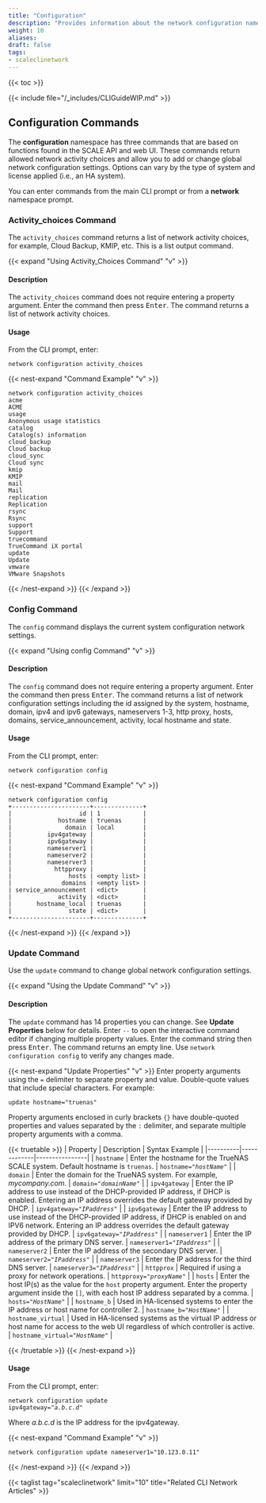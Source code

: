 ```yaml
---
title: "Configuration"
description: "Provides information about the network configuration namespace in the TrueNAS CLI. Includes command syntax and common commands."
weight: 10
aliases:
draft: false
tags:
- scaleclinetwork
---
```


{{< toc >}}

{{< include file="/_includes/CLIGuideWIP.md" >}}

## Configuration Commands

The **configuration** namespace has three commands that are based on functions found in the SCALE API and web UI.
These commands return allowed network activity choices and allow you to add or change global network configuration settings.
Options can vary by the type of system and license applied (i.e., an HA system).

You can enter commands from the main CLI prompt or from a **network** namespace prompt.

### Activity_choices Command
The `activity_choices` command returns a list of network activity choices, for example, Cloud Backup, KMIP, etc. This is a list output command.

{{< expand "Using Activity_Choices Command" "v" >}}
#### Description
The `activity_choices` command does not require entering a property argument.
Enter the command then press <kbd>Enter</kbd>.
The command returns a list of network activity choices.

#### Usage
From the CLI prompt, enter:

`network configuration activity_choices`

{{< nest-expand "Command Example" "v" >}}
```
network configuration activity_choices
acme
ACME
usage
Anonymous usage statistics
catalog
Catalog(s) information
cloud_backup
Cloud backup
cloud_sync
Cloud sync
kmip
KMIP
mail
Mail
replication
Replication
rsync
Rsync
support
Support
truecommand
TrueCommand iX portal
update
Update
vmware
VMware Snapshots
```
{{< /nest-expand >}}
{{< /expand >}}

### Config Command
The `config` command displays the current system configuration network settings.

{{< expand "Using config Command" "v" >}}
#### Description
The `config` command does not require entering a property argument.
Enter the command then press <kbd>Enter</kbd>.
The command returns a list of network configuration settings including the id assigned by the system, hostname, domain, ipv4 and ipv6 gateways, nameservers 1-3, http proxy, hosts, domains, service_announcement, activity, local hostname and state.

#### Usage

From the CLI prompt, enter:

`network configuration config`

{{< nest-expand "Command Example" "v" >}}
```
network configuration config
+----------------------+--------------+
|                   id | 1            |
|             hostname | truenas      |
|               domain | local        |
|          ipv4gateway |              |
|          ipv6gateway |              |
|          nameserver1 |              |
|          nameserver2 |              |
|          nameserver3 |              |
|            httpproxy |              |
|                hosts | <empty list> |
|              domains | <empty list> |
| service_announcement | <dict>       |
|             activity | <dict>       |
|       hostname_local | truenas      |
|                state | <dict>       |
+----------------------+--------------+
```
{{< /nest-expand >}}
{{< /expand >}}

### Update Command
Use the `update` command to change global network configuration settings.

{{< expand "Using the Update Command" "v" >}}
#### Description
The `update` command has 14 properties you can change. See **Update Properties** below for details.
Enter `--` to open the interactive command editor if changing multiple property values.
Enter the command string then press <kbd>Enter</kbd>.
The command returns an empty line. Use `network configuration config` to verify any changes made.

{{< nest-expand "Update Properties" "v" >}}
Enter property arguments using the `=` delimiter to separate property and value. Double-quote values that include special characters. For example:

`update hostname="truenas"`

Property arguments enclosed in curly brackets `{}` have double-quoted properties and values separated by the `:` delimiter, and separate multiple property arguments with a comma.

{{< truetable >}}
| Property | Description | Syntax Example |
|----------|-------------|----------------|
| `hostname` | Enter the hostname for the TrueNAS SCALE system. Default hostname is `truenas`. | <code>hostname="<i>hostName</i>"</code> |
| `domain` | Enter the domain for the TrueNAS system. For example, *mycompany.com*. | <code>domain="<i>domainName</i>"</code> |
| `ipv4gateway` | Enter the IP address to use instead of the DHCP-provided IP address, if DHCP is enabled. Entering an IP address overrides the default gateway provided by DHCP. | <code>ipv4gateway="<i>IPaddress</i>"</code> |
| `ipv6gateway` | Enter the IP address to use instead of the DHCP-provided IP address, if DHCP is enabled on and IPV6 network. Entering an IP address overrides the default gateway provided by DHCP. | <code>ipv6gateway="<i>IPaddress</i>"</code> |
| `nameserver1` | Enter the IP address of the primary DNS server. | <code>nameserver1="<i>IPaddress</i>"</code> |
| `nameserver2` | Enter the IP address of the secondary DNS server. | <code>nameserver2="<i>IPaddress</i>"</code> |
| `nameserver3` | Enter the IP address for the third DNS server. | <code>nameserver3="<i>IPaddress</i>"</code> |
| `httpprox` | Required if using a proxy for network operations. | <code>httpproxy="<i>proxyName</i>"</code> |
| `hosts` | Enter the host IP(s) as the value for the `host` property argument. Enter the property argument inside the `[]`, with each host IP address separated by a comma. | <code>hosts="<i>HostName</i>"</code> |
| `hostname_b` | Used in HA-licensed systems to enter the IP address or host name for controller 2. | <code>hostname_b="<i>HostName</i>"</code> |
| `hostname_virtual` | Used in HA-licensed systems as the virtual IP address or host name for access to the web UI regardless of which controller is active. | <code>hostname_virtual="<i>HostName</i>"</code> |
<!-- verify syntax | `domains` | Enter the domain name(s) as the value for the `domain` property argument. Enter the property argument inside the `[]`, with each double-quoted domain name separated by a comma. | <code>domains=[domain="<i>domain1,domain2</i>]"</code> |
| `service_announcement` | Enter `true` to enable or `false` to disable these `service_announcement` options: <br><li>`netbios` set to use legacty NetBIOS name server. Advertises the SMB service NetBIOS name. SMB1 clients might require this to discover the server. When advertized, the server appears in Network Neighborhood. <br><li>`mdns` use to select multicast DNS. Uses the system `hostname` value to advertize enabled and running services. <br><li>`wsd` set to use SMB Service NetBIOS name to advertize the server to WS-Discovery clients. System appears in Network Neighborhood of modern Windows operation systems. </li> | <code>service_announcement={"netbios":"<i>true</i>", "mdns":"<i>true</i>", "wsd:"<i>true</i>"}</code> |
| `activity` | Object that sets the outbound network `type` property value to either `ALLOW` or `DENY`. Enter argument inside the curly brackets `{}`, using the `:` to separate double-quoted property and value. | <code>activity={"type":"<i>ALLOW</i>"}</code> | -->
{{< /truetable >}}
{{< /nest-expand >}}

#### Usage
From the CLI prompt, enter:

<code>network configuration update ipv4gateway="<i>a.b.c.d</i>"</code>

Where *a.b.c.d* is the IP address for the ipv4gateway.

{{< nest-expand "Command Example" "v" >}}
```
network configuration update nameserver1="10.123.0.11"

```
{{< /nest-expand >}}
{{< /expand >}}

{{< taglist tag="scaleclinetwork" limit="10" title="Related CLI Network Articles" >}}
